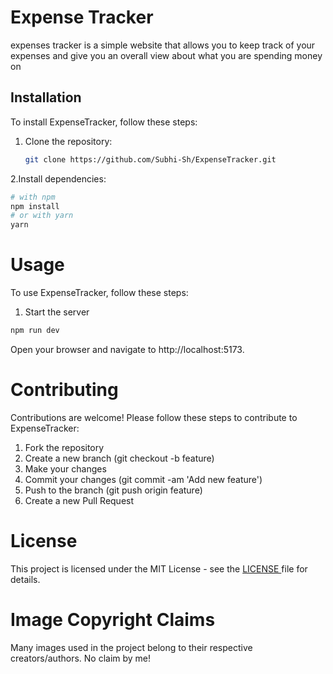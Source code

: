 # Expense Tracker
expenses tracker is a simple website that allows you to keep track of your expenses and give you an overall view about what you are spending money on

## Installation
To install ExpenseTracker, follow these steps:

1. Clone the repository:
   ```sh
   git clone https://github.com/Subhi-Sh/ExpenseTracker.git
2.Install dependencies:
```sh
# with npm
npm install
# or with yarn
yarn
```
<h1>Usage</h1>
To use ExpenseTracker, follow these steps:

1. Start the server
```sh
npm run dev
```
Open your browser and navigate to http://localhost:5173.

<h1>Contributing</h1>
Contributions are welcome! Please follow these steps to contribute to ExpenseTracker:

1. Fork the repository
2. Create a new branch (git checkout -b feature)
3. Make your changes
4. Commit your changes (git commit -am 'Add new feature')
5. Push to the branch (git push origin feature)
6. Create a new Pull Request
   
<h1>License</h1>
This project is licensed under the MIT License - see the <a href="/LICENSE.txt"> LICENSE </a> file for details.

<h1>Image Copyright Claims</h1>
Many images used in the project belong to their respective creators/authors. No claim by me!
